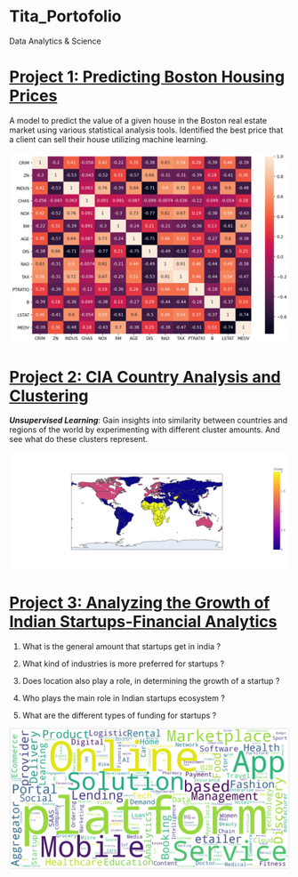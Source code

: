 # Tita_Portofolio
Data Analytics &amp; Science 

# [Project 1: Predicting Boston Housing Prices](https://github.com/docum5/Predicting-Boston-Housing-Prices)
A model to predict the value of a given house in the Boston real estate market using various statistical analysis tools. Identified the best price that a client can sell their house utilizing machine learning.

![](/images/correlation.png)

# [Project 2: CIA Country Analysis and Clustering](https://github.com/docum5/CIA-Country-Analysis-and-Clustering)
***Unsupervised Learning***: Gain insights into similarity between countries and regions of the world by experimenting with different cluster amounts. And see what do these clusters represent.

![](/images/kmeans%20clustering.png)

# [Project 3: Analyzing the Growth of Indian Startups-Financial Analytics](https://github.com/docum5/Analyzing-the-Growth-of-Indian-Startups-Financial-Analytics)
1. What is the general amount that startups get in india ?

2. What kind of industries is more preferred for startups ?

3. Does location also play a role, in determining the growth of a startup ?

4. Who plays the main role in Indian startups ecosystem ?

5. What are the different types of funding for startups ?

![](/images/wordcloud.png)

